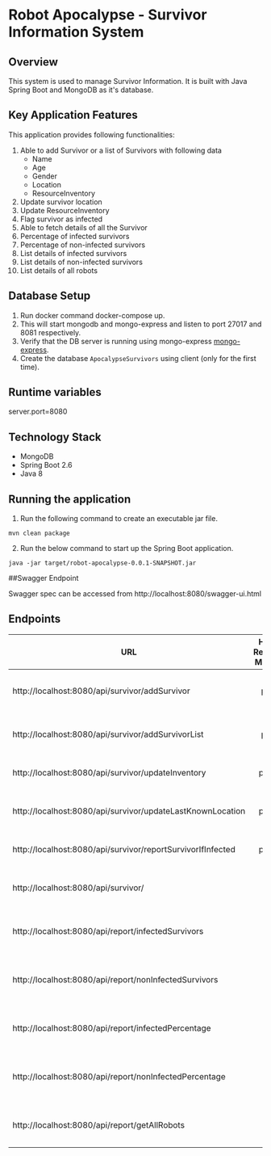 # Robot Apocalypse - Survivor Information System

## Overview
This system is used to manage Survivor Information. It is built with Java Spring Boot and MongoDB as it's database.

## Key Application Features
This application provides following functionalities:
1. Able to add Survivor or a list of Survivors with following data
      -  Name
      - Age
      - Gender
      - Location
      - ResourceInventory
2. Update survivor location 
3. Update ResourceInventory
4. Flag survivor as infected
5. Able to fetch details of all the Survivor  
6. Percentage of infected survivors
7. Percentage of non-infected survivors
8. List details of infected survivors 
9. List details of non-infected survivors 
10. List details of all robots

## Database Setup

1. Run docker command docker-compose up.
2. This will start mongodb and mongo-express and listen to port 27017 and 8081 respectively.
3. Verify that the DB server is running using mongo-express [mongo-express](http://localhost:8081).
4. Create the database `ApocalypseSurvivors` using client (only for the first time).

## Runtime variables

server.port=8080

## Technology Stack
- MongoDB
- Spring Boot 2.6
- Java 8

## Running the application
1. Run the following command to create an executable jar file.
```
mvn clean package
```
2. Run the below command to start up the Spring Boot application.
```
java -jar target/robot-apocalypse-0.0.1-SNAPSHOT.jar
```

##Swagger Endpoint

Swagger spec can be accessed from http://localhost:8080/swagger-ui.html

## Endpoints
| URL                                                         | HTTP Request Metods | Description                                       |
|-------------------------------------------------------------|:-------------------:|:--------------------------------------------------|
| http://localhost:8080/api/survivor/addSurvivor              |        post         | To add single Survivor details.                   |
| http://localhost:8080/api/survivor/addSurvivorList          |        post         | To add multiple Survivors details.                |
| http://localhost:8080/api/survivor/updateInventory          |        patch        | Update survivor location.                         |
| http://localhost:8080/api/survivor/updateLastKnownLocation  |        patch        | Update survivor last known Location.              |
| http://localhost:8080/api/survivor/reportSurvivorIfInfected |        patch        | Update if survivors is Infected.                  |
| http://localhost:8080/api/survivor/                         |         get         | To get the details of all Survivors.              |
| http://localhost:8080/api/report/infectedSurvivors          |         get         | To get the details of all infected Survivor.      |
| http://localhost:8080/api/report/nonInfectedSurvivors       |         get         | To get the details of all non-infected Survivors. |
| http://localhost:8080/api/report/infectedPercentage         |         get         | To get percentage of infected survivors.          |
| http://localhost:8080/api/report/nonInfectedPercentage      |         get         | To get percentage of non-infected survivors.      |
| http://localhost:8080/api/report/getAllRobots               |         get         | To get the details of all Robots CPU.             |
